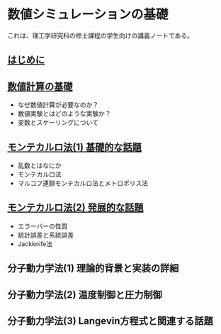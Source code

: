 # 数値シミュレーションの基礎

これは、理工学研究科の修士課程の学生向けの講義ノートである。

## [はじめに](00_preface/README.md)

## [数値計算の基礎](01_basic/README.md)

* なぜ数値計算が必要なのか？
* 数値実験とはどのような実験か？
* 変数とスケーリングについて

## [モンテカルロ法(1) 基礎的な話題](02_mc_basic/README.md)

* 乱数とはなにか
* モンテカルロ法
* マルコフ連鎖モンテカルロ法とメトロポリス法

## [モンテカルロ法(2) 発展的な話題](03_mc_advanced)

* エラーバーの性質
* 統計誤差と系統誤差
* Jackknife法

## 分子動力学法(1) 理論的背景と実装の詳細

## 分子動力学法(2) 温度制御と圧力制御

## 分子動力学法(3) Langevin方程式と関連する話題
